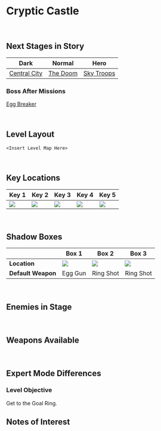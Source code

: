 # Cryptic Castle

<br />

## Next Stages in Story
|Dark|Normal|Hero|
|--|--|--|
|[Central City](/Levels/CentralCity)|[The Doom](/Levels/TheDoom)|[Sky Troops](/Levels/SkyTroops)|

### Boss After Missions
[Egg Breaker](/Bosses/EggBreaker)

<br />

## Level Layout
```
<Insert Level Map Here>
```

<br />

## Key Locations
|Key 1|Key 2|Key 3|Key 4|Key 5|
|--|--|--|--|--|
|[ ![](/img/CrypticCastle/CrypticCastle-Key1.png) ](/img/CrypticCastle/CrypticCastle-Key1.png)|[ ![](/img/CrypticCastle/CrypticCastle-Key2.png) ](/img/CrypticCastle/CrypticCastle-Key2.png)|[ ![](/img/CrypticCastle/CrypticCastle-Key3.png) ](/img/CrypticCastle/CrypticCastle-Key3.png)|[ ![](/img/CrypticCastle/CrypticCastle-Key4.png) ](/img/CrypticCastle/CrypticCastle-Key4.png)|[ ![](/img/CrypticCastle/CrypticCastle-Key5.png) ](/img/CrypticCastle/CrypticCastle-Key5.png)|

<br />

## Shadow Boxes
| |Box 1|Box 2|Box 3|
|-|-|-|-|
|__Location__|[ ![](/img/CrypticCastle/CrypticCastle-SpecialWeaponsContainer1.png) ](/img/CrypticCastle/CrypticCastle-SpecialWeaponsContainer1.png)|[ ![](/img/CrypticCastle/CrypticCastle-SpecialWeaponsContainer2.png) ](/img/CrypticCastle/CrypticCastle-SpecialWeaponsContainer2.png)|[ ![](/img/CrypticCastle/CrypticCastle-SpecialWeaponsContainer3.png) ](/img/CrypticCastle/CrypticCastle-SpecialWeaponsContainer3.png)|
|__Default Weapon__|Egg Gun|Ring Shot|Ring Shot|

<br />

## Enemies in Stage

<br />

## Weapons Available

<br />

## Expert Mode Differences

### Level Objective
Get to the Goal Ring.

## Notes of Interest

<br />